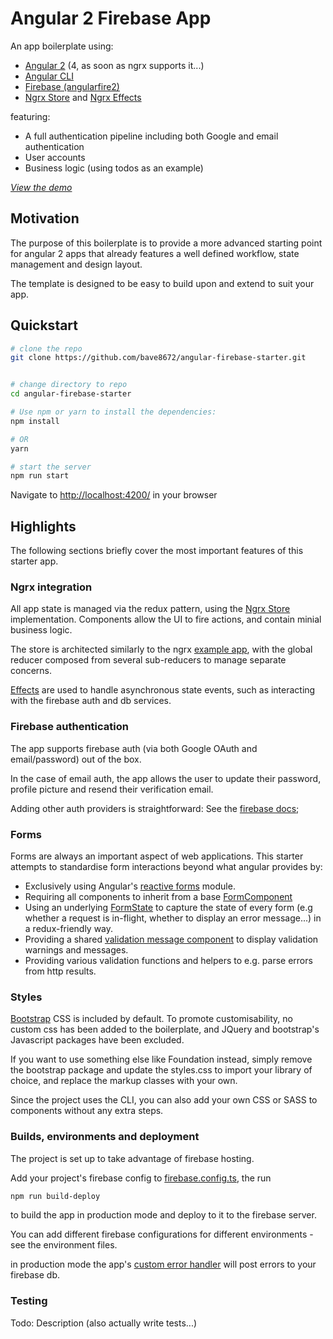 # Angular 2 Firebase App

An app boilerplate using:

- [Angular 2](https://github.com/search?q=topic%3Aangular+org%3Aangular&type=Repositories) (4, as soon as ngrx supports it...)
- [Angular CLI](https://github.com/angular/angular-cli)
- [Firebase (angularfire2)](https://github.com/angular/angularfire2)
- [Ngrx Store](https://github.com/ngrx/store) and [Ngrx Effects](https://github.com/ngrx/effects)

featuring:

- A full authentication pipeline including both Google and email authentication
- User accounts
- Business logic (using todos as an example)

*[View the demo](https://adviewer-73e3f.firebaseapp.com/)*

## Motivation

The purpose of this boilerplate is to provide a more advanced starting point for angular 2 apps that already features a well defined workflow, state management and design layout.

The template is designed to be easy to build upon and extend to suit your app.

## Quickstart

```bash
# clone the repo
git clone https://github.com/bave8672/angular-firebase-starter.git


# change directory to repo
cd angular-firebase-starter

# Use npm or yarn to install the dependencies:
npm install

# OR
yarn

# start the server
npm run start
```

Navigate to [http://localhost:4200/](http://localhost:4200/) in your browser

## Highlights

The following sections briefly cover the most important features of this starter app.

### Ngrx integration

All app state is managed via the redux pattern, using the [Ngrx Store](https://github.com/ngrx/store) implementation. Components allow the UI to fire actions, and contain minial business logic.

The store is architected similarly to the ngrx [example app](https://github.com/ngrx/example-app), with the global reducer composed from several sub-reducers to manage separate concerns.

[Effects](https://github.com/ngrx/effects) are used to handle asynchronous state events, such as interacting with the firebase auth and db services.

### Firebase authentication

The app supports firebase auth (via both Google OAuth and email/password) out of the box.

In the case of email auth, the app allows the user to update their password, profile picture and resend their verification email.

Adding other auth providers is straightforward: See the [firebase docs](https://firebase.google.com/docs/auth/web/start);

### Forms

Forms are always an important aspect of web applications. This starter attempts to standardise form interactions beyond what angular provides by:

- Exclusively using Angular's [reactive forms](https://angular.io/docs/ts/latest/guide/reactive-forms.html) module.
- Requiring all components to inherit from a base [FormComponent](./src/app/helpers/form.component.ts)
- Using an underlying [FormState](./src/app/store/formState.ts) to capture the state of every form (e.g whether a request is in-flight, whether to display an error message...) in a redux-friendly way.
- Providing a shared [validation message component](./src/app/shared/validation-message/validation-message.component.ts) to display validation warnings and messages.
- Providing various validation functions and helpers to e.g. parse errors from http results.

### Styles

[Bootstrap](http://getbootstrap.com/) CSS is included by default. To promote customisability, no custom css has been added to the boilerplate, and JQuery and bootstrap's Javascript packages have been excluded.

If you want to use something else like Foundation instead, simply remove the bootstrap package and update the styles.css to import your library of choice, and replace the markup classes with your own.

Since the project uses the CLI, you can also add your own CSS or SASS to components without any extra steps.

### Builds, environments and deployment

The project is set up to take advantage of firebase hosting.

Add your project's firebase config to [firebase.config.ts](.src/app/firebase/firebase.config.ts), the run

```bash
npm run build-deploy
```

to build the app in production mode and deploy to it to the firebase server.

You can add different firebase configurations for different environments - see the environment files.

in production mode the app's [custom error handler](./src/app/error-handler/custom-error-handler.ts) will post errors to your firebase db.

### Testing

Todo: Description (also actually write tests...)

